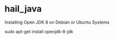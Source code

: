 # hail_java

Installing Open JDK 8 on Debian or Ubuntu Systems


sudo apt-get install openjdk-8-jdk
